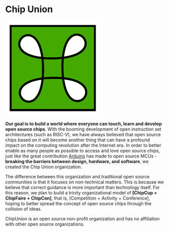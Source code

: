 # Chip Union

<img src="../images/chipunion.png" alt="ChipUnion Logo" width="300px" />

**Our goal is to build a world where everyone can touch, learn and develop open source chips**. With the booming development of open instruction set architectures (such as RISC-V), we have always believed that open source chips based on it will become another thing that can have a profound impact on the computing revolution after the Internet era. In order to better enable as many people as possible to access and love open source chips, just like the great contribution [Arduino](https://www.arduino.cc) has made to open source MCUs - **breaking the barriers between design, hardware, and software**, we created the Chip Union organization.

The difference between this organization and traditional open source communities is that it focuses on non-technical matters. This is because we believe that correct guidance is more important than technology itself. For this reason, we plan to build a trinity organizational model of **[ChipCup + ChipFaire + ChipCon]**, that is, [Competition + Activity + Conference], hoping to better spread the concept of open source chips through the collision of ideas.

ChipUnion is an open source non-profit organization and has no affiliation with other open source organizations.